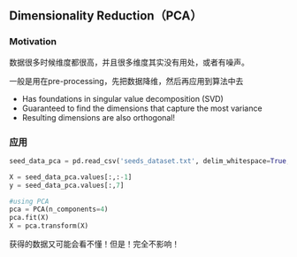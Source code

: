 ## Dimensionality Reduction（PCA）

### Motivation

数据很多时候维度都很高，并且很多维度其实没有用处，或者有噪声。

一般是用在pre-processing，先把数据降维，然后再应用到算法中去

- Has foundations in singular value decomposition (SVD)
- Guaranteed to find the dimensions that capture the most variance
- Resulting dimensions are also orthogonal!

### 应用

```python
seed_data_pca = pd.read_csv('seeds_dataset.txt', delim_whitespace=True, header=None)

X = seed_data_pca.values[:,:-1]
y = seed_data_pca.values[:,7]

#using PCA
pca = PCA(n_components=4)
pca.fit(X)
X = pca.transform(X)
```

获得的数据又可能会看不懂！但是！完全不影响！